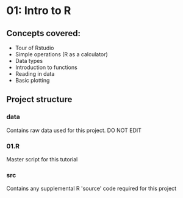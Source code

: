 # 01: Intro to R

## Concepts covered:

* Tour of Rstudio  
* Simple operations (R as a calculator)  
* Data types  
* Introduction to functions  
* Reading in data  
* Basic plotting  

## Project structure

### data
Contains raw data used for this project. DO NOT EDIT

### 01.R
Master script for this tutorial  

### src
Contains any supplemental R 'source' code required for this project
